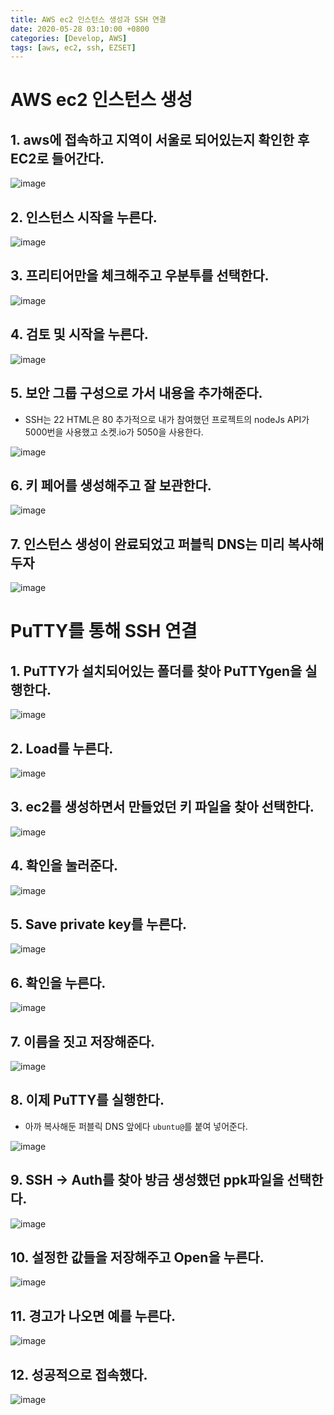 ```yaml
---
title: AWS ec2 인스턴스 생성과 SSH 연결
date: 2020-05-28 03:10:00 +0800
categories: [Develop, AWS]
tags: [aws, ec2, ssh, EZSET]
---
```


# AWS ec2 인스턴스 생성

## 1. aws에 접속하고 지역이 서울로 되어있는지 확인한 후 EC2로 들어간다.  
![image](/assets/img/postImg/0528-1.JPG)  


## 2. 인스턴스 시작을 누른다.  
![image](/assets/img/postImg/0528-2.JPG)  


## 3. 프리티어만을 체크해주고 우분투를 선택한다.  
![image](/assets/img/postImg/0528-3.JPG)  


## 4. 검토 및 시작을 누른다.  
![image](/assets/img/postImg/0528-4.JPG)  


## 5. 보안 그룹 구성으로 가서 내용을 추가해준다.  
- SSH는 22 HTML은 80 추가적으로 내가 참여했던 프로젝트의 nodeJs API가 5000번을 사용했고 소켓.io가 5050을 사용한다.  

![image](/assets/img/postImg/0528-5.JPG)  


## 6. 키 페어를 생성해주고 잘 보관한다.  
![image](/assets/img/postImg/0528-6.JPG)  


## 7. 인스턴스 생성이 완료되었고 퍼블릭 DNS는 미리 복사해두자  
![image](/assets/img/postImg/0528-7.JPG)  






# PuTTY를 통해 SSH 연결

## 1. PuTTY가 설치되어있는 폴더를 찾아 PuTTYgen을 실행한다.  
![image](/assets/img/postImg/0528-8.JPG)  


## 2. Load를 누른다.  
![image](/assets/img/postImg/0528-9.JPG)  


## 3. ec2를 생성하면서 만들었던 키 파일을 찾아 선택한다.  
![image](/assets/img/postImg/0528-10.JPG)  


## 4. 확인을 눌러준다.  
![image](/assets/img/postImg/0528-11.JPG)  


## 5. Save private key를 누른다.  
![image](/assets/img/postImg/0528-12.JPG)  


## 6. 확인을 누른다.  
![image](/assets/img/postImg/0528-13.JPG)  


## 7. 이름을 짓고 저장해준다.  
![image](/assets/img/postImg/0528-14.JPG)  


## 8. 이제 PuTTY를 실행한다.
- 아까 복사해둔 퍼블릭 DNS 앞에다 `ubuntu@`를 붙여 넣어준다.

![image](/assets/img/postImg/0528-15.JPG)  


## 9. SSH -> Auth를 찾아 방금 생성했던 ppk파일을 선택한다.  
![image](/assets/img/postImg/0528-16.JPG)  


## 10. 설정한 값들을 저장해주고 Open을 누른다.  
![image](/assets/img/postImg/0528-17.JPG)  


## 11. 경고가 나오면 예를 누른다.  
![image](/assets/img/postImg/0528-18.JPG)  


## 12. 성공적으로 접속했다.  
![image](/assets/img/postImg/0528-19.JPG)  